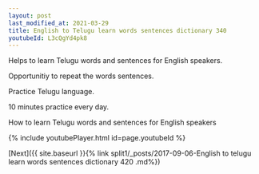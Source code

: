 ```yaml
---
layout: post
last_modified_at: 2021-03-29
title: English to Telugu learn words sentences dictionary 340 
youtubeId: L3cQgYd4pk8
---
```

 
 
Helps to learn Telugu words and sentences for English speakers.

Opportunitiy to repeat the words sentences. 

Practice Telugu language. 
 
10 minutes practice every day. 
 
How to learn Telugu words and sentences for English speakers 
 
{% include youtubePlayer.html id=page.youtubeId %}
 
 
[Next]({{ site.baseurl }}{% link  split1/_posts/2017-09-06-English to telugu learn words sentences dictionary 420 .md%})
 
